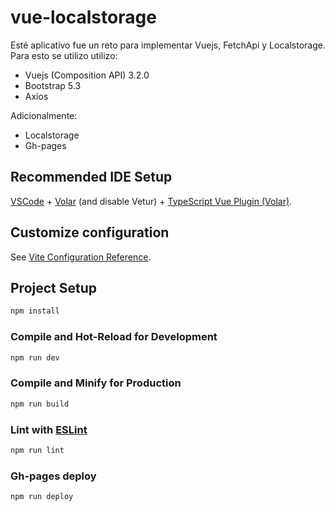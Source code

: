 # vue-localstorage

Esté aplicativo fue un reto para implementar Vuejs, FetchApi y Localstorage. Para esto se utilizo utilizo:

- Vuejs (Composition API) 3.2.0
- Bootstrap 5.3
- Axios

Adicionalmente: 
- Localstorage
- Gh-pages

## Recommended IDE Setup

[VSCode](https://code.visualstudio.com/) + [Volar](https://marketplace.visualstudio.com/items?itemName=Vue.volar) (and disable Vetur) + [TypeScript Vue Plugin (Volar)](https://marketplace.visualstudio.com/items?itemName=Vue.vscode-typescript-vue-plugin).

## Customize configuration

See [Vite Configuration Reference](https://vitejs.dev/config/).

## Project Setup

```sh
npm install
```

### Compile and Hot-Reload for Development

```sh
npm run dev
```

### Compile and Minify for Production

```sh
npm run build
```

### Lint with [ESLint](https://eslint.org/)

```sh
npm run lint
```

### Gh-pages deploy

```sh
npm run deploy
```
